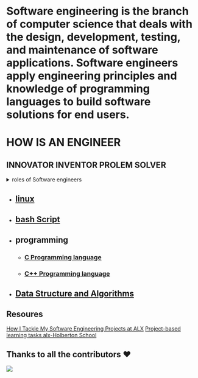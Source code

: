 # Software engineering is the branch of computer science that deals with the design, development, testing, and maintenance of software applications. Software engineers apply engineering principles and knowledge of programming languages to build software solutions for end users.
#                            HOW IS AN ENGINEER  
## INNOVATOR INVENTOR PROLEM SOLVER 
<details> 
  <summary> roles of Software engineers </summary>
  <ul> 
    <li> - Designing and maintaining software systems </li>
    <li> - Evaluating and testing new software programs </li>
    <li> - Optimizing software for speed and scalability </li>
    <li> - Writing and testing code </li>
    <li> - Consulting with clients, engineers, security specialists, and other stakeholders  </li>
    <li> - Presenting new features to stakeholders and internal customers  </li>
  </ul>    
</details>

- ## [linux]()
- ## [bash Script](https://github.com/AdamsGeeky/personal_Software_Engineering_journey/blob/main/BashScript/Syllabus.md)
- ## programming
  - ### [C Programming language](https://github.com/AdamsGeeky/personal_Software_Engineering_journey/blob/main/C_language/Syllabus.md)
  - ### [C++ Programming language](https://github.com/AdamsGeeky/personal_Software_Engineering_journey/blob/main/C%2B%2B_language/Syllabus.md)
- ## [Data Structure and Algorithms](https://github.com/AdamsGeeky/personal_Software_Engineering_journey/blob/main/DSA/Syllabus.md)

## Resoures 
[How I Tackle My Software Engineering Projects at ALX](https://medium.com/alx-africa/how-i-tackle-my-software-engineering-projects-at-alx-610f3f5a6448)
[Project-based learning tasks alx-Holberton School](https://github.com/betascribbles/alx-low_level_programming)
## Thanks to all the contributors ❤️
<a href = "https://github.com/AdamsGeeky/Alx_holberlton_S_Eng_journey/graphs/contributors">
  <img src = "https://contrib.rocks/image?repo=AdamsGeeky/Alx_holberlton_S_Eng_journey"/>
</a
